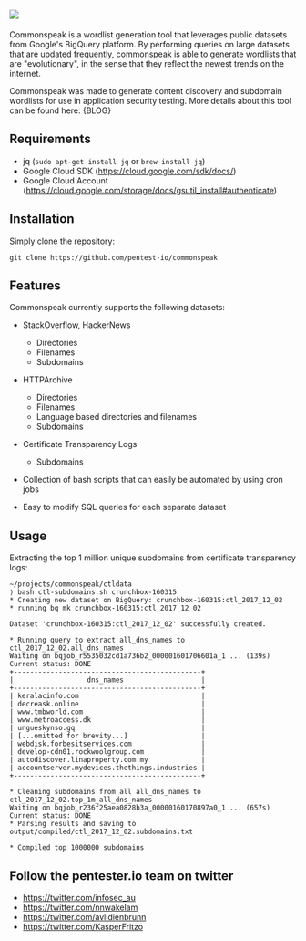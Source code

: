 ![](https://i.imgur.com/ANSqOBE.png)
==

Commonspeak is a wordlist generation tool that leverages public datasets from Google's BigQuery platform. By performing queries on large datasets that are updated frequently, commonspeak is able to generate wordlists that are "evolutionary", in the sense that they reflect the newest trends on the internet.

Commonspeak was made to generate content discovery and subdomain wordlists for use in application security testing. More details about this tool can be found here: {BLOG}

Requirements
----
* jq (`sudo apt-get install jq` or `brew install jq`)
* Google Cloud SDK (https://cloud.google.com/sdk/docs/)
* Google Cloud Account (https://cloud.google.com/storage/docs/gsutil_install#authenticate)

Installation
----
Simply clone the repository:

    git clone https://github.com/pentest-io/commonspeak

Features
----
Commonspeak currently supports the following datasets:

* StackOverflow, HackerNews
    - Directories
    - Filenames
    - Subdomains

* HTTPArchive
    - Directories
    - Filenames
    - Language based directories and filenames
    - Subdomains

* Certificate Transparency Logs
    - Subdomains

* Collection of bash scripts that can easily be automated by using cron jobs
* Easy to modify SQL queries for each separate dataset

Usage
----

Extracting the top 1 million unique subdomains from certificate transparency logs:

```
~/projects/commonspeak/ctldata
⟩ bash ctl-subdomains.sh crunchbox-160315
* Creating new dataset on BigQuery: crunchbox-160315:ctl_2017_12_02
* running bq mk crunchbox-160315:ctl_2017_12_02

Dataset 'crunchbox-160315:ctl_2017_12_02' successfully created.

* Running query to extract all_dns_names to ctl_2017_12_02.all_dns_names
Waiting on bqjob_r5535032cd1a736b2_000001601706601a_1 ... (139s) Current status: DONE
+----------------------------------------------+
|                  dns_names                   |
+----------------------------------------------+
| keralacinfo.com                              |
| decreask.online                              |
| www.tmbworld.com                             |
| www.metroaccess.dk                           |
| ungueskynso.gq                               |
| [...omitted for brevity...]                  |
| webdisk.forbesitservices.com                 |
| develop-cdn01.rockwoolgroup.com              |
| autodiscover.linaproperty.com.my             |
| accountserver.mydevices.thethings.industries |
+----------------------------------------------+

* Cleaning subdomains from all all_dns_names to ctl_2017_12_02.top_1m_all_dns_names
Waiting on bqjob_r236f25aea0828b3a_00000160170897a0_1 ... (657s) Current status: DONE
* Parsing results and saving to output/compiled/ctl_2017_12_02.subdomains.txt

* Compiled top 1000000 subdomains
```

Follow the pentester.io team on twitter
----

- https://twitter.com/infosec_au
- https://twitter.com/nnwakelam
- https://twitter.com/avlidienbrunn
- https://twitter.com/KasperFritzo